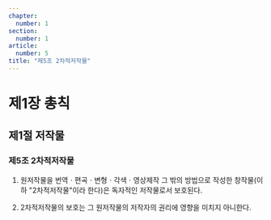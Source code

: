 ```yaml
---
chapter:
  number: 1
section:
  number: 1
article:
  number: 5
title: "제5조 2차적저작물"
---
```


# 제1장 총칙

## 제1절 저작물

### 제5조 2차적저작물

1. 원저작물을 번역ㆍ편곡ㆍ변형ㆍ각색ㆍ영상제작 그 밖의 방법으로 작성한 창작물(이하 "2차적저작물"이라 한다)은 독자적인 저작물로서 보호된다.

2. 2차적저작물의 보호는 그 원저작물의 저작자의 권리에 영향을 미치지 아니한다.
